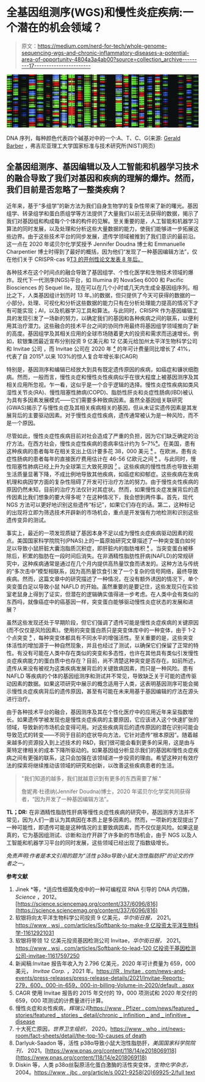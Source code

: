 # 全基因组测序(WGS)和慢性炎症疾病:一个潜在的机会领域？

> 原文：<https://medium.com/nerd-for-tech/whole-genome-sequencing-wgs-and-chronic-inflammatory-diseases-a-potential-area-of-opportunity-4804a3a4ab00?source=collection_archive---------17----------------------->

![](img/ff26701ac64cd7cff374ced6364803e0.png)

DNA 序列，每种颜色代表四个碱基对中的一个:A、T、C、G(来源: [Gerald Barber](https://www.nist.gov/news-events/news/2015/05/measuring-stick-standard-gene-sequencing-now-available-nist) ，弗吉尼亚理工大学国家标准与技术研究所(NIST)网页)

## 全基因组测序、基因编辑以及人工智能和机器学习技术的融合导致了我们对基因和疾病的理解的爆炸。然而，我们目前是否忽略了一整类疾病？

近年来，基于“多组学”的新方法为我们自身生物学的复杂性带来了新的曙光。基因组学、转录组学和蛋白质组学等方法提供了大量我们以前无法获得的数据，揭示了我们对基因组和构成每个个体的构件的见解。至关重要的是，人工智能和机器学习算法的同时发展，以及处理和分析这些大量数据的能力，使我们能够进一步拓展这些边界。由于这些技术平台的同步发展，遗传学领域被推到了我们意识的最前沿。这一点在 2020 年诺贝尔化学奖授予 Jennifer Doudna 博士和 Emmanuelle Charpentier 博士时得到了最好的概括，因为他们“发现了一种基因编辑方法”，仅在他们关于 CRISPR-cas 9[T3 的开创性论文发表 8 年后。](https://science.sciencemag.org/content/337/6096/816)

各种技术在这个时间点的融合导致了基因组学、个性化医学和生物技术领域的爆炸。现代下一代测序(NGS)平台，如 Illumina 的 NovaSeq 6000 和 Pacific Biosciences 的 Sequel IIe，现在可以在几个小时或几天内生成全基因组序列。相比之下，人类基因组计划历时 13 年。)的数据，但只提供了今天可获得的数据的一小部分。处理、可视化和分析这些数据的能力只有在分析处理能力提高的情况下才有可能实现；AI，以及机器学习工具和算法。与此同时，CRISPR 作为基因编辑工具的发现引发了一场新的努力，以确定我们的基因和各种疾病之间的联系，以便利用其治疗潜力。这些融合的技术平台之间的协同作用最终将基因组学领域推向了新的高度。基因组学及其相关应用的全球市场随着更大的投资和需求而迅速增长。例如，软银集团最近宣布分别投资 9 亿美元和 12 亿美元给加州太平洋生物科学公司 [](https://www.wsj.com/articles/softbank-to-make-900-million-investment-in-pacific-biosciences-11612921031) 和 Invitae 公司 [](https://www.wsj.com/articles/softbank-to-lead-1-2-billion-investment-in-genetic-testing-company-invitae-11617597250) ，而 Invitae 公司在 2020 年 [⁴](https://ir.invitae.com/news-and-events/press-releases/press-release-details/2021/Invitae-Reports-279.6-Million-in-Annual-Revenue-Driven-by-659000-in-Billable-Volume-in-2020/default.aspx) 的年可计费量同比增长了 41%，代表了自 2015⁵.以来 103%的惊人复合年增长率(CAGR)

特别是，基因测序和编辑已经放大到具有既定遗传原因的疾病，如癌症和镰状细胞病。然而，一般而言，慢性炎症和慢性炎性疾病似乎在很大程度上被基因测序及其相关应用所忽视。乍一看，这似乎是一个合乎逻辑的选择。慢性炎症性疾病如类风湿性关节炎(RA)、慢性阻塞性肺病(COPD)、脂肪性肝炎和炎症性肠病(IBD)被认为具有多因素发展模式——它们需要多种致病因素。虽然全基因组关联研究(GWAS)揭示了与慢性炎症及其相关疾病相关的基因，但从未证实遗传因素是其发展背后的主要驱动因素。对于慢性炎症性疾病，遗传通常被认为是一种风险，而不是一个原因。

尽管如此，慢性炎症性疾病目前对社会造成了严重的负担，因为它们缺乏确定的治疗方法。在西方社会，慢性炎症性疾病的患病率估计约为 5–7%[⁶](https://www.pfizer.com/news/featured_stories/featured_stories_detail/chronic_inflammation_and_inflammatory_disease)。在美国，患有这种疾病的患者每年在相关支出上估计要多花 38，000 美元 [⁶](https://www.pfizer.com/news/featured_stories/featured_stories_detail/chronic_inflammation_and_inflammatory_disease) 。在欧洲，患有炎症性肠病的患者每年的直接医疗费用估计在 46-56 亿欧元之间 [⁶](https://www.pfizer.com/news/featured_stories/featured_stories_detail/chronic_inflammation_and_inflammatory_disease) 。与此同时，慢性阻塞性肺病已经上升为全球第三大致死原因 [⁷](https://www.who.int/news-room/fact-sheets/detail/the-top-10-causes-of-death) 。这些疾病的慢性性质也导致长期生活质量显著下降，不成比例地导致其他疾病，如癌症和抑郁症。这些疾病在发病机理和病因学方面的复杂性阻碍了开发可行治疗方法的努力。由于慢性炎性疾病的原因仍然未知，目前的治疗方法仅针对其症状。然而，如果慢性炎症发展背后的遗传因素比我们想象的要大得多呢？在这种情况下，我会想到两件事。首先，现代 NGS 方法可以更好地识别这些遗传“标记”，如果它们存在的话。第二，这种标记的出现将立即为筛选技术开辟新的市场机会，重点是开发强有力地检测和识别这些遗传变异的测试。

事实上，最近的一项发现质疑了基因本身不足以成为慢性炎症疾病驱动因素的观点。美国国家科学院院刊(PNAS)上的一篇原始研究文章描述了一种突变蛋白如何足以导致小鼠肝脏大囊泡脂质沉积症，即肝脏内的脂肪堆积 [⁸](https://www.pnas.org/content/118/14/e2018069118) 。当突变蛋白被移除后，积累的脂肪在一段时间后消失。在非酒精性脂肪性肝病(NAFLD)的常规研究中，这种疾病通常是通过在几个月内提供高热量饮食而诱发的。这种方法与传统的“多次击中”模型相联系，因为高热量饮食引发了一个复杂的信号网络，最终导致疾病。然而，这篇文章中的研究描述了一种情况，在没有额外诱因的情况下，单个突变蛋白足以导致小鼠 NAFLD 的开始。虽然重要的是要记住，这些发现只在实验室老鼠身上得到了证实，但潜在的逻辑确实值得进一步考虑。在人类中会有类似的东西吗，就像癌症中的癌基因一样，突变蛋白能够驱动慢性炎症状态的发展和进展？

虽然这些发现还处于早期阶段，但它们强调了遗传可能是慢性炎症疾病的关键原因(而不仅仅是风险因素)。使用的突变蛋白质只是突变体库中的一种变体，由于 1-2 个点突变 [⁹](https://www.jbc.org/article/S0021-9258(20)69925-2/fulltext) ，每种突变体都具有不同水平的增强活性。至关重要的是，这些突变体活性的增加源于一种自然现象，并且也经过了测试，以确保它们保留了正常的特性。有没有可能在人类中存在类似的突变和多态性，也许在其他具有类似引发慢性炎症疾病能力的蛋白质中也存在？目前，尚不清楚这种突变是否存在。如前所述，遗传从来没有被视为这类疾病发展背后的关键致病因素，而只是一种风险。患有 NAFLD 等疾病的个体的基因组测序和测试并不常见，导致缺乏关于可能的遗传驱动因素的数据。如果这项研究中展示的概念适用于人类，这表明基因测序可能会揭示慢性炎症疾病背后的遗传原因，甚至有可能在未来用基于基因编辑的疗法在源头进行治疗。

由于各种技术平台的融合，基因测序及其在个性化医疗中的应用近年来呈指数增长。如果遗传学被发现也是慢性炎症疾病的主要原因，它应该进入这个快速扩张的领域，导致新的市场机会变得可用。对这些疾病背后的遗传原因的潜在识别可能会导致范式的转变——不同于目前的症状导向方法，它针对遗传“根本原因”。随着越来越多的资源投入到上述技术的 R&D，我们很可能会看到更多的采用，这是由与莱特定律相关的成本下降所驱动的。如果基因组分析显示我们的基因和慢性炎症疾病之间有更强的联系，这只会加强在该领域进一步投资的理由。希望这种对有效疗法的探索将继续推动该领域的研究和创新，以改善这些疾病患者的生活。

> "我们知道的越多，我们就越意识到有更多的东西需要了解."
> 
> 詹妮弗·杜德纳(Jennifer Doudna)博士，2020 年诺贝尔化学奖共同获得者，“因为开发了一种基因编辑方法”。

**TL；DR:** 在非酒精性脂肪性肝病等慢性炎症性疾病的研究中，基因测序方法并不常见，因为人们一直认为其病因在本质上是多因素的。然而，一项新的发现提出了一种可能性，即遗传可能是这种情况的主要致病因素，而不仅仅是风险。如果这是真的，它为基因组测试、诊断和治疗开辟了许多新的市场机会，由于 NGS 以及人工智能和机器学习平台的同时发展，这些领域已经出现了指数级增长。

*免责声明:作者是本文引用的题为“活性 p38α导致小鼠大泡性脂肪肝”的论文的作者之一。*

**参考文献**

1.  Jinek *等，*适应性细菌免疫中的一种可编程双 RNA 引导的 DNA 内切酶， *Science* ，2012。[https://science.sciencemag.org/content/337/6096/816](https://science.sciencemag.org/content/337/6096/816)
2.  软银将向太平洋生物科学公司投资 9 亿美元，*华尔街日报，* 2021。[https://www . wsj . com/articles/Softbank-to-make-9 亿投资太平洋生物科学-11612921031](https://www.wsj.com/articles/softbank-to-make-900-million-investment-in-pacific-biosciences-11612921031)
3.  软银将带领 12 亿美元投资基因检测公司 Invitae，*华尔街日报，* 2021。[https://www . wsj . com/articles/Softbank-to-lead-120 亿投资于基因检测公司-invitae-11617597250](https://www.wsj.com/articles/softbank-to-lead-1-2-billion-investment-in-genetic-testing-company-invitae-11617597250)
4.  新闻稿:Invitae 报告年收入为 2.796 亿美元，2020 年可计费量为 659，000 美元， *Invitae Corp.* ，2021 年。[https://IR . Invitae . com/news-and-events/press-releases/press-release-details/2021/Invitae-Reports-279，600，000-in-659，000-in-billing-Volume-in-2020/default . aspx](https://ir.invitae.com/news-and-events/press-releases/press-release-details/2021/Invitae-Reports-279.6-Million-in-Annual-Revenue-Driven-by-659000-in-Billable-Volume-in-2020/default.aspx)
5.  CAGR 使用 Invitae 报告的 2015 年交付的 19，000 项测试和 2020 年交付的 659，000 项测试的计费量进行计算。
6.  慢性炎症和炎性疾病，*辉瑞公司*[https://www . Pfizer . com/news/featured _ stories/featured _ stories _ detail/chronic _ infinition _ and _ infinitive _ disease](https://www.pfizer.com/news/featured_stories/featured_stories_detail/chronic_inflammation_and_inflammatory_disease)
7.  十大死亡原因，*世界卫生组织，* 2020。[https://www . who . int/news-room/fact-sheets/detail/the-top-10-causes of death](https://www.who.int/news-room/fact-sheets/detail/the-top-10-causes-of-death)
8.  Darlyuk-Saadon 等，活性 p38α导致小鼠大泡性脂肪肝，*美国国家科学院院刊，* 2021。[https://www.pnas.org/content/118/14/e2018069118](https://www.pnas.org/content/118/14/e2018069118)
9.  Diskin 等，人类 p38α丝裂原活化蛋白激酶的活性突变体，*生物化学杂志，* 2004。[https://www . jbc . org/article/s 0021-9258(20)69925-2/full text](https://www.jbc.org/article/S0021-9258(20)69925-2/fulltext)